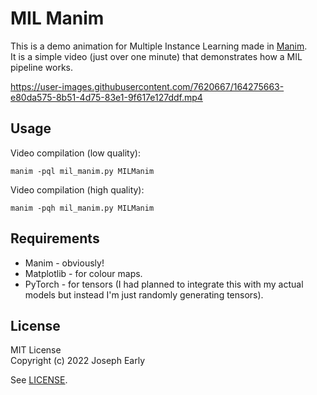 # MIL Manim

This is a demo animation for Multiple Instance Learning made in [Manim](https://github.com/ManimCommunity/manim).  
It is a simple video (just over one minute) that demonstrates how a MIL pipeline works.

https://user-images.githubusercontent.com/7620667/164275663-e80da575-8b51-4d75-83e1-9f617e127ddf.mp4

## Usage

Video compilation (low quality):

`manim -pql mil_manim.py MILManim`

Video compilation (high quality):

`manim -pqh mil_manim.py MILManim `

## Requirements

* Manim - obviously!
* Matplotlib - for colour maps.
* PyTorch - for tensors (I had planned to integrate this with my actual models but 
instead I'm just randomly generating tensors).

## License

MIT License  
Copyright (c) 2022 Joseph Early

See [LICENSE](LICENSE).
